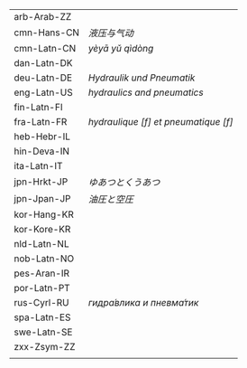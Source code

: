 | | |
|-|-|
| arb-Arab-ZZ |  |
| cmn-Hans-CN | _液压与气动_ |
| cmn-Latn-CN | _yèyā yǔ qìdòng_ |
| dan-Latn-DK |  |
| deu-Latn-DE | _Hydraulik und Pneumatik_ |
| eng-Latn-US | _hydraulics and pneumatics_ |
| fin-Latn-FI |  |
| fra-Latn-FR | _hydraulique [f] et pneumatique [f]_ |
| heb-Hebr-IL |  |
| hin-Deva-IN |  |
| ita-Latn-IT |  |
| jpn-Hrkt-JP | _ゆあつとくうあつ_ |
| jpn-Jpan-JP | _油圧と空圧_ |
| kor-Hang-KR |  |
| kor-Kore-KR |  |
| nld-Latn-NL |  |
| nob-Latn-NO |  |
| pes-Aran-IR |  |
| por-Latn-PT |  |
| rus-Cyrl-RU | _гидра́влика и пневма́тик_ |
| spa-Latn-ES |  |
| swe-Latn-SE |  |
| zxx-Zsym-ZZ |  |
|  |  |